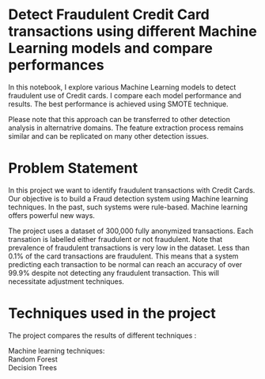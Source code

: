 # Detect Fraudulent Credit Card transactions using different Machine Learning models and compare performances

In this notebook, I explore various Machine Learning models to detect fraudulent use of Credit cards. I compare each model performance and results. The best performance is achieved using SMOTE technique.

Please note that this approach can be transferred to other detection analysis in alternatrive domains. The feature extraction process remains similar and can be replicated on many other detection issues.

# Problem Statement  
In this project we want to identify fraudulent transactions with Credit Cards. Our objective is to build a Fraud detection system using Machine learning techniques. In the past, such systems were rule-based. Machine learning offers powerful new ways.

The project uses a dataset of 300,000 fully anonymized transactions. Each transation is labelled either fraudulent or not fraudulent. Note that prevalence of fraudulent transactions is very low in the dataset. Less than 0.1% of the card transactions are fraudulent. This means that a system predicting each transaction to be normal can reach an accuracy of over 99.9% despite not detecting any fraudulent transaction. This will necessitate adjustment techniques.  

# Techniques used in the project  
The project compares the results of different techniques :

Machine learning techniques:  
Random Forest  
Decision Trees
